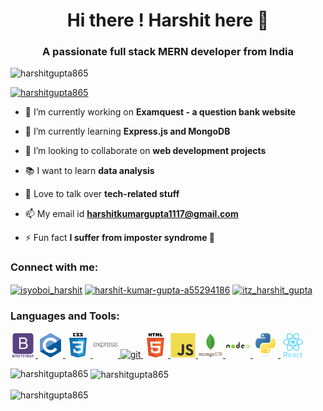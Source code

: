 <h1 align="center">Hi there ! Harshit here 👋</h1>
<h3 align="center">A passionate full stack MERN developer from India</h3>

<p align="left"> <img src="https://komarev.com/ghpvc/?username=harshitgupta865&label=Profile%20views&color=0e75b6&style=flat" alt="harshitgupta865" /> </p>

<p align="left"> <a href="https://github.com/ryo-ma/github-profile-trophy"><img src="https://github-profile-trophy.vercel.app/?username=harshitgupta865" alt="harshitgupta865" /></a> </p>

- 🔭 I’m currently working on **Examquest - a question bank website**

- 🌱 I’m currently learning **Express.js and MongoDB**

- 👯 I’m looking to collaborate on **web development projects**

- 📚 I want to learn **data analysis**

- 💬 Love to talk over **tech-related stuff**

- 📫 My email id **harshitkumargupta1117@gmail.com**

- ⚡ Fun fact **I suffer from imposter syndrome 🙂**

<h3 align="left">Connect with me:</h3>
<p align="left">
<a href="https://twitter.com/isyoboi_harshit" target="blank"><img align="center" src="https://raw.githubusercontent.com/rahuldkjain/github-profile-readme-generator/neutral-icons/src/images/icons/Social/twitter.svg" alt="isyoboi_harshit" height="30" width="40" /></a>
<a href="https://linkedin.com/in/harshit-kumar-gupta-a55294186" target="blank"><img align="center" src="https://raw.githubusercontent.com/rahuldkjain/github-profile-readme-generator/neutral-icons/src/images/icons/Social/linked-in-alt.svg" alt="harshit-kumar-gupta-a55294186" height="30" width="40" /></a>
<a href="https://instagram.com/itz_harshit_gupta" target="blank"><img align="center" src="https://raw.githubusercontent.com/rahuldkjain/github-profile-readme-generator/neutral-icons/src/images/icons/Social/instagram.svg" alt="itz_harshit_gupta" height="30" width="40" /></a>
</p>

<h3 align="left">Languages and Tools:</h3>
<p align="left"> <a href="https://getbootstrap.com" target="_blank"> <img src="https://raw.githubusercontent.com/devicons/devicon/master/icons/bootstrap/bootstrap-plain-wordmark.svg" alt="bootstrap" width="40" height="40"/> </a> <a href="https://www.cprogramming.com/" target="_blank"> <img src="https://raw.githubusercontent.com/devicons/devicon/master/icons/c/c-original.svg" alt="c" width="40" height="40"/> </a> <a href="https://www.w3schools.com/css/" target="_blank"> <img src="https://raw.githubusercontent.com/devicons/devicon/master/icons/css3/css3-original-wordmark.svg" alt="css3" width="40" height="40"/> </a> <a href="https://expressjs.com" target="_blank"> <img src="https://raw.githubusercontent.com/devicons/devicon/master/icons/express/express-original-wordmark.svg" alt="express" width="40" height="40"/> </a> <a href="https://git-scm.com/" target="_blank"> <img src="https://www.vectorlogo.zone/logos/git-scm/git-scm-icon.svg" alt="git" width="40" height="40"/> </a> <a href="https://www.w3.org/html/" target="_blank"> <img src="https://raw.githubusercontent.com/devicons/devicon/master/icons/html5/html5-original-wordmark.svg" alt="html5" width="40" height="40"/> </a> <a href="https://developer.mozilla.org/en-US/docs/Web/JavaScript" target="_blank"> <img src="https://raw.githubusercontent.com/devicons/devicon/master/icons/javascript/javascript-original.svg" alt="javascript" width="40" height="40"/> </a> <a href="https://www.mongodb.com/" target="_blank"> <img src="https://raw.githubusercontent.com/devicons/devicon/master/icons/mongodb/mongodb-original-wordmark.svg" alt="mongodb" width="40" height="40"/> </a> <a href="https://nodejs.org" target="_blank"> <img src="https://raw.githubusercontent.com/devicons/devicon/master/icons/nodejs/nodejs-original-wordmark.svg" alt="nodejs" width="40" height="40"/> </a> <a href="https://www.python.org" target="_blank"> <img src="https://raw.githubusercontent.com/devicons/devicon/master/icons/python/python-original.svg" alt="python" width="40" height="40"/> </a> <a href="https://reactjs.org/" target="_blank"> <img src="https://raw.githubusercontent.com/devicons/devicon/master/icons/react/react-original-wordmark.svg" alt="react" width="40" height="40"/> </a> </p>

<p><img align="left" src="https://github-readme-stats.vercel.app/api/top-langs?username=harshitgupta865&show_icons=true&locale=en&layout=compact" alt="harshitgupta865" /></p>

<p>&nbsp;<img align="center" src="https://github-readme-stats.vercel.app/api?username=harshitgupta865&show_icons=true&locale=en" alt="harshitgupta865" /></p>

<p><img align="center" src="https://github-readme-streak-stats.herokuapp.com/?user=harshitgupta865&" alt="harshitgupta865" /></p>
